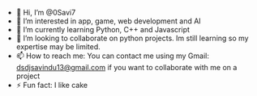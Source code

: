 - 👋 Hi, I’m @0Savi7
- 👀 I’m interested in app, game, web development and AI
- 🌱 I’m currently learning Python, C++ and Javascript
- 💞️ I’m looking to collaborate on python projects. Im still learning so my expertise may be limited.
- 📫 How to reach me: You can contact me using my Gmail: dsdjsavindu13@gmail.com if you want to collaborate with me on a project
- ⚡ Fun fact: I like cake

<!---
0Savi7/0Savi7 is a ✨ special ✨ repository because its `README.md` (this file) appears on your GitHub profile.
You can click the Preview link to take a look at your changes.
--->
